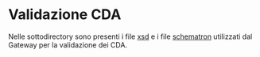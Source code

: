 # Validazione CDA

Nelle sottodirectory sono presenti i file [xsd](xsd/) e i file [schematron](shematron/) utilizzati dal Gateway per la validazione dei CDA.